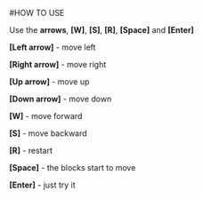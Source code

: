 
#HOW TO USE

Use the **arrows**, **[W]**, **[S]**, **[R]**, **[Space]** and **[Enter]**

**[Left arrow]** - move left

**[Right arrow]** - move right

**[Up arrow]** - move up

**[Down arrow]** - move down

**[W]** - move forward

**[S]** - move backward

**[R]** - restart

**[Space]** - the blocks start to move

**[Enter]** - just try it

